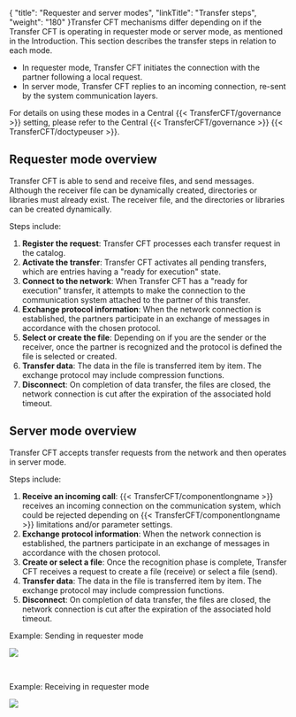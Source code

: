 {
    "title": "Requester and server modes",
    "linkTitle": "Transfer steps",
    "weight": "180"
}Transfer CFT mechanisms differ depending on if the Transfer CFT is operating in
requester mode or server mode, as mentioned in the Introduction. This section describes the transfer steps
in relation to each mode.

-   In
    requester mode, Transfer CFT initiates the connection with the partner
    following a local request.
-   In
    server mode, Transfer CFT replies to an incoming connection, re-sent
    by the system communication layers.

For details on using these modes in a Central {{< TransferCFT/governance  >}} setting, please refer to the Central {{< TransferCFT/governance  >}} {{< TransferCFT/doctypeuser  >}}.

## Requester mode overview

Transfer CFT is able to send and receive files, and send messages. Although
the receiver file can be dynamically created, directories or libraries
must already exist. The receiver file, and the directories or libraries can be created dynamically.

Steps include:

1.  **Register the request**: Transfer CFT processes each transfer request in the catalog.
2.  **Activate the transfer**: Transfer CFT activates all pending
    transfers, which are entries having a "ready for execution" state.
3.  **Connect to the network**: When Transfer CFT has a "ready for execution" transfer,
    it attempts to make the connection to the communication system attached
    to the partner of this transfer.
4.  **Exchange protocol information**: When the network connection is established, the partners participate in an exchange
    of messages in accordance with the chosen protocol.
5.  **Select or create the file**: Depending on if you are the sender or the receiver, once the partner is recognized and the protocol is defined the file is selected or created.
6.  **Transfer data**: The data in the file is transferred item by item.
    The exchange protocol may include compression functions.
7.  **Disconnect**: On completion of data transfer, the files are closed, the network connection
    is cut after the expiration of the associated hold timeout.

## Server mode overview

Transfer CFT accepts transfer requests from the
network and then operates in server mode.

Steps include:

1.  **Receive an incoming call**: {{< TransferCFT/componentlongname >}} receives an incoming connection on the communication system, which could be rejected depending on {{< TransferCFT/componentlongname >}} limitations and/or parameter settings.
2.  **Exchange protocol information**: When the network connection is established, the partners participate in an exchange
    of messages in accordance with the chosen protocol.
3.  **Create or select a
    file**: Once the recognition phase is complete, Transfer CFT receives a request
    to create a file (receive) or select a file (send).
4.  **Transfer data**: The data in the file is transferred item by item.
    The exchange protocol may include compression functions.
5.  **Disconnect**: On completion of data transfer, the files are closed, the network connection
    is cut after the expiration of the associated hold timeout.

Example: Sending in requester mode

<img src="/Images/TransferCFT/temp_session1.png" class="mediumWidth" />

 

Example: Receiving in requester mode

<img src="/Images/TransferCFT/temp_session3.png" class="mediumWidth" />
